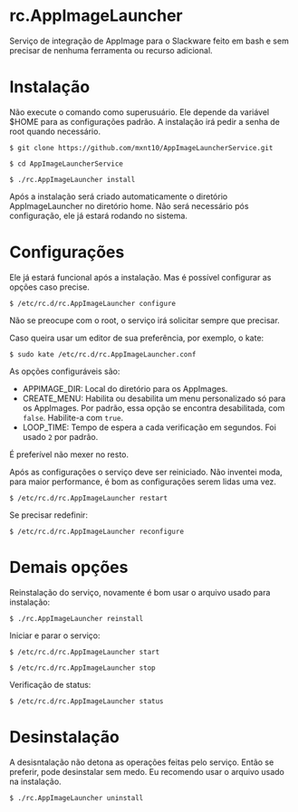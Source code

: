 # rc.AppImageLauncher

Serviço de integração de AppImage para o Slackware feito em bash e sem precisar de nenhuma  ferramenta ou recurso adicional.

# Instalação

Não execute o comando como superusuário. Ele depende da variável $HOME para as configurações padrão. A instalação irá pedir a senha de root quando necessário.

```
$ git clone https://github.com/mxnt10/AppImageLauncherService.git

$ cd AppImageLauncherService

$ ./rc.AppImageLauncher install
```

Após a instalação será criado automaticamente o diretório AppImageLauncher no diretório home. Não será necessário pós configuração, ele já estará rodando no sistema.

# Configurações

Ele já estará funcional após a instalação. Mas é possível configurar as opções caso precise. 

```
$ /etc/rc.d/rc.AppImageLauncher configure
```

Não se preocupe com o root, o serviço irá solicitar sempre que precisar.

Caso queira usar um editor de sua preferência, por exemplo, o kate:

```
$ sudo kate /etc/rc.d/rc.AppImageLauncher.conf
```

As opções configuráveis são:

- APPIMAGE_DIR: Local do diretório para os AppImages.
- CREATE_MENU: Habilita ou desabilita um menu personalizado só para os AppImages. Por padrão, essa opção se encontra desabilitada, com `false`. Habilite-a com `true`.  
- LOOP_TIME: Tempo de espera a cada verificação em segundos. Foi usado `2` por padrão.

É preferível não mexer no resto.

Após as configurações o serviço deve ser reiniciado. Não inventei moda, para maior performance, é bom as configurações serem lidas uma vez.

```
$ /etc/rc.d/rc.AppImageLauncher restart
```

Se precisar redefinir:

```
$ /etc/rc.d/rc.AppImageLauncher reconfigure
```

# Demais opções

Reinstalação do serviço, novamente é bom usar o arquivo usado para instalação:

```
$ ./rc.AppImageLauncher reinstall
```

Iniciar e parar o serviço:

```
$ /etc/rc.d/rc.AppImageLauncher start

$ /etc/rc.d/rc.AppImageLauncher stop
```

Verificação de status:

```
$ /etc/rc.d/rc.AppImageLauncher status
```

# Desinstalação

A desisntalação não detona as operações feitas pelo serviço. Então se preferir, pode desinstalar sem medo. Eu recomendo usar o arquivo usado na instalação.

```
$ ./rc.AppImageLauncher uninstall
```
